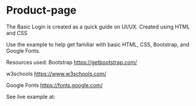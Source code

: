 # Product-page

The Basic Login is created as a quick guide on UI/UX. Created using HTML and CSS

Use the example to help get familiar with basic HTML, CSS, Bootstrap, and Google Fonts.

Resources used:
Bootstrap
https://getbootstrap.com/

w3schools
https://www.w3schools.com/

Google Fonts
https://fonts.google.com/

See live example at:
